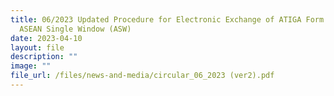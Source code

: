 ```yaml
---
title: 06/2023 Updated Procedure for Electronic Exchange of ATIGA Form D via the
  ASEAN Single Window (ASW)
date: 2023-04-10
layout: file
description: ""
image: ""
file_url: /files/news-and-media/circular_06_2023 (ver2).pdf
---
```

